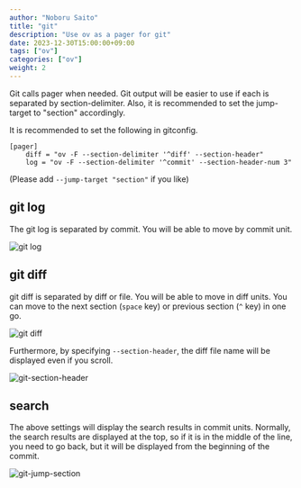 ```yaml
---
author: "Noboru Saito"
title: "git"
description: "Use ov as a pager for git"
date: 2023-12-30T15:00:00+09:00
tags: ["ov"]
categories: ["ov"]
weight: 2
---
```


Git calls pager when needed.
Git output will be easier to use if each is separated by section-delimiter.
Also, it is recommended to set the jump-target to "section" accordingly.

It is recommended to set the following in gitconfig.

```config
[pager]
    diff = "ov -F --section-delimiter '^diff' --section-header"
    log = "ov -F --section-delimiter '^commit' --section-header-num 3"
```

(Please add `--jump-target "section"` if you like)

## git log

The git log is separated by commit.
You will be able to move by commit unit.

![git log](/ov/git-log.gif)

## git diff

git diff is separated by diff or file.
You will be able to move in diff units.
You can move to the next section (`space` key) or previous section (`^` key) in one go.

![git diff](/ov/git-diff.gif)

Furthermore, by specifying `--section-header`, the diff file name will be displayed even if you scroll.

![git-section-header](/ov/git-section-header.gif)

## search

The above settings will display the search results in commit units.
Normally, the search results are displayed at the top, so if it is in the middle of the line, you need to go back, but it will be displayed from the beginning of the commit.

![git-jump-section](/blog/ov-jump-section.gif)
